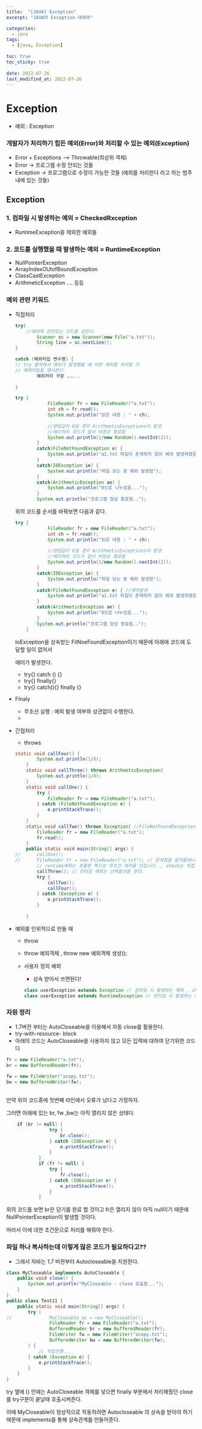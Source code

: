 ```yaml
---
title:  "[JAVA] Exception"
excerpt: "JAVA의 Exception 대하여"

categories:
  - java
tags:
  - [java, Exception]
  
toc: true
toc_sticky: true
 
date: 2022-07-26
last_modified_at: 2022-07-26
---
```

# Exception

- 예외 : Exception

### 개발자가 처리하기 힘든 예외(Error)와 처리할 수 있는 예외(Exception)

- Error + Exceptions —> Throwable(최상위 객체)
- Error → 프로그램 수정 안되는 것들
- Exception → 프로그램으로 수정이 가능한 것들 (예외를 처리한다 라고 하는 범주내에 있는 것들)

## Exception

### 1. 컴파일 시 발생하는 예외  = CheckedRxception

- RuntimeException을 제외한 예외들

### 2. 코드를 실행했을 때 발생하는 예외  = RuntimeException

- NullPointerException
- ArrayIndexOUtofBoundException
- ClassCastException
- ArithmeticException …. 등등

### 예외 관련 키워드

- 직접처리
    
    ```java
    try{
    	//예외와 관련있는 코드를 감싼다. 
    		Scanner sc = new Scanner(new File("a.txt"));
    		String line = sc.nextLine();
    }
    
    catch (예외타입 변수명) {  
    // try 블럭에서 예외가 발생했을 때 어떤 예외를 처리할 지 
    // 예외타입을 명시한다.
    		예외처리 구문 .....												 
    	
    }
    ```
    
    ```java
    try {
    			FileReader fr = new FileReader("a.txt");
    			int ch = fr.read();
    			System.out.println("읽은 내용 : " + ch);
    		
    			//랜덤값이 0일 경우 ArithmeticExceptions이 발생
    			//예이처리 코드가 업서 비정상 종료됨
    			System.out.println(1/new Random().nextInt(2));
    		} 
    		catch(FileNotFoundException e) { 
    			System.out.println("a1.txt 파일이 존재하지 않아 예외 발생하였음");
    		} 
    		catch(IOException ie) {
    			System.out.println("파일 읽는 중 예외 발생함");
    		} 
    		catch(ArithmeticException ae) {
    			System.out.println("0으로 나누었음...");
    		}
    		System.out.println("프로그램 정상 종료됨..");
    
    ```
    
    위의 코드를 순서를 바꿔보면 다음과 같다. 
    
    ```java
    try {
    			FileReader fr = new FileReader("a.txt");
    			int ch = fr.read();
    			System.out.println("읽은 내용 : " + ch);
    		
    			//랜덤값이 0일 경우 ArithmeticExceptions이 발생
    			//예이처리 코드가 업서 비정상 종료됨
    			System.out.println(1/new Random().nextInt(2));
    		} 
    		catch(IOException ie) {
    			System.out.println("파일 읽는 중 예외 발생함");
    		} 
    		catch(FileNotFoundException e) { //에러발생
    			System.out.println("a1.txt 파일이 존재하지 않아 예외 발생하였음");
    		} 
    		catch(ArithmeticException ae) {
    			System.out.println("0으로 나누었음...");
    		}
    		System.out.println("프로그램 정상 종료됨..");
    	}
    ```
    
    IoException을 상속받는 FilNoeFoundException이기 때문에 아래에 코드에 도달할 일이 없어서 
    
    에러가 발생한다. 
    
    - try{} catch () {}
    - try{} finally{}
    - try{} catch(){} finally {}
- FInaly
    - 무조선 실행 : 예외 발생 여부와 상관없이 수행한다.
    - 
- 간접처리
    - throws
    
    ```java
    static void callFour() {
    		System.out.println(1/0);
    	}
    	static void callThree() throws ArithmeticException{
    		System.out.println(1/0);
    	}
    	static void callOne() {
    		try {
    			FileReader fr = new FileReader("a.txt");
    		} catch (FileNotFoundException e) {
    			e.printStackTrace();
    		}
    	}
    	static void callTwo() throws Exception{ //FileNotFoundException , IOException{
    		FileReader fr = new FileReader("a.txt");
    		fr.read();
    	}
    	public static void main(String[] args) {
    //		callOne();
    //		FileReader fr = new FileReader("a.txt"); // 문제점을 알려줄테니까 처리해줘
    		// runtime예외는 호출한 쪽으로 무조건 에러를 던집니다. , check는 직접 던져줘야됩니다. 
    		callThree(); // 런타임 예외는 선택옵션을 준다. 
    		try {
    			callTwo();	
    			callFour();
    		} catch (Exception e) {
    			e.printStackTrace();
    		}
    		
    	}
    ```
    
- 예외를 인위적으로 만들 때
    - throw
    - throw 예외객체 , throw new 예외객체 생성();
    - 사용자 정의 예외
        - 상속 받아서 쓰면된다!
        
        ```java
        class userException extends Exception // 컴파일 시 발생하는 예외 , checkedException
        class userException extends RuntimeException // 런타임 시 발생하는 예외 , UncheckedException
        
        ```
        

### 자원 정리

- 1.7버전 부터는 AutoCloseable을 이용해서 자동 close를 활용한다.
- try-with-resource- block
- 아래의 코드는 AutoCloseable을 사용하지 않고 모든 입력에 대하여 닫기위한 코드다

```java
fr = new FileReader("a.txt");
br = new BufferedReader(fr);
			
fw = new FileWriter("acopy.txt");
bw = new BufferedWriter(fw);
			
```

만약 위의 코드중에 첫번째 라인에서 오류가 났다고 가정하자.

그러면 아래에 있는 br, fw ,bw는 아직 열리지 않은 상태다. 

```java
	if (br != null) {
				try {
					br.close();
				} catch (IOException e) {
					e.printStackTrace();
				}
			}
			if (fr != null) {
				try {
					fr.close();
				} catch (IOException e) {
					e.printStackTrace();
				}
			}
```

위의 코드를 보면 br은 닫기를 완료 할 것이고 fr은 열리지 않아 아직 null이기 때문에 NullPointerException이 발생할 것이다. 

따라서 이에 대한 조건문으로 처리를 해줘야 한다. 

### 파일 하나 복사하는데 이렇게 많은 코드가 필요하다고??

- 그래서 자바는 1.7 버젼부터 Autocloseable을 지원한다.

```java
class MyCloseable implements AutoCloseable {
	public void close() {
		System.out.println("MyCloseable - close 호출됨...");
	}
}
public class Test11 {
	public static void main(String[] args) {
		try (
//				MyCloseable mc = new MyCloseable();
				FileReader fr = new FileReader("a.txt");
				BufferedReader br = new BufferedReader(fr);
				FileWriter fw = new FileWriter("acopy.txt");
				BufferedWriter bw = new BufferedWriter(fw);
		) {
			// 작업진행...
		} catch (Exception e) {
			e.printStackTrace();
		}
	}
}
```

try 옆에 () 안에는 AutoCloseable 객체를 넣으면  finally 부분에서 처리해줬던 close를 try구문이 끝날때 호출시켜준다. 

이때 MyCloseable이 정상적으로 작동하려면 Autocloseable 의 상속을 받아야 하기 때문에 implements를 통해 상속관계를 만들어준다.